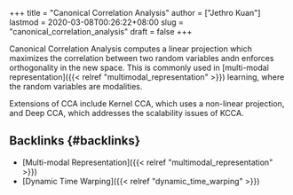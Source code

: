 +++
title = "Canonical Correlation Analysis"
author = ["Jethro Kuan"]
lastmod = 2020-03-08T00:26:22+08:00
slug = "canonical_correlation_analysis"
draft = false
+++

Canonical Correlation Analysis computes a linear projection which
maximizes the correlation between two random variables andn enforces
orthogonality in the new space. This is commonly used in [multi-modal
representation]({{< relref "multimodal_representation" >}}) learning, where the random variables are modalities.

Extensions of CCA include Kernel CCA, which uses a non-linear
projection, and Deep CCA, which addresses the scalability issues of KCCA.


## Backlinks {#backlinks}

-   [Multi-modal Representation]({{< relref "multimodal_representation" >}})
-   [Dynamic Time Warping]({{< relref "dynamic_time_warping" >}})
